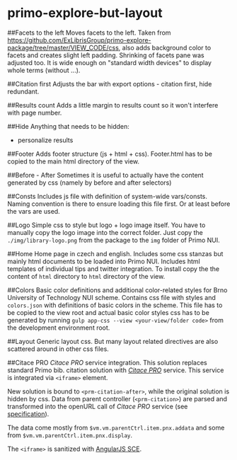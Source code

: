 # primo-explore-but-layout

##Facets to the left
Moves facets to the left. Taken from https://github.com/ExLibrisGroup/primo-explore-package/tree/master/VIEW_CODE/css, also adds background color to facets and creates slight left padding. Shrinking of facets pane
was adjusted too. It is wide enough on "standard width devices" to display whole terms (without ...). 

##Citation first
Adjusts the bar with export options - citation first, hide redundant.

##Results count
Adds a little margin to results count so it won't interfere with page number.

##Hide
Anything that needs to be hidden:
* personalize results

##Footer
Adds footer structure (js + html + css). Footer.html has to be copied to the main html directory of the view.

##Before - After
Sometimes it is useful to actually have the content generated by css (namely by before and after selectors)

##Consts
Includes js file with definition of system-wide vars/consts. Naming convention is there to ensure loading this file first. Or at least before the vars are used.

##Logo
Simple css to style but logo + logo image itself. You have to manually copy the logo image into the correct folder.
Just copy the `./img/library-logo.png` from the package to the `img` folder of Primo NUI.

##Home
Home page in czech and english. Includes some css stanzas but mainly html documents to be loaded into Primo NUI. 
Includes html templates of individual tips and twitter integration.
To install copy the the content of `html` directory to `html` directory of the view.

##Colors
Basic color definitions and additional color-related styles for Brno University of Technology NUI scheme. Contains css file with styles and
`colors.json` with definitions of basic colors in the scheme. This file has to be copied to the view root and actual basic color styles css 
has to be generated by running `gulp app-css --view <your-view/folder code>` from the development environment root.

##Layout
Generic layout css. But many layout related directives are also scattered around in other css files.

##Citace PRO
_Citace PRO_ service integration. This solution replaces standard Primo bib. citation solution with [_Citace PRO_](https://www.citace.com/) service. This service is integrated via `<iframe>` element.

New solution is bound to `<prm-citation-after>`, while the original solution is hidden by css. Data from parent controller
(`<prm-citation>`) are parsed and transformed into the openURL call of _Citace PRO_ service (see [specification](https://docs.google.com/document/d/1O750bnggE5e22EU22gIP170Psa_I-YT31FjNB1VYTM0)). 

The data come mostly from `$vm.vm.parentCtrl.item.pnx.addata` and some from `$vm.vm.parentCtrl.item.pnx.display`.

The `<iframe>` is sanitized with [AngularJS SCE](https://docs.angularjs.org/api/ng/service/$sce).